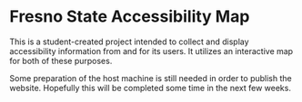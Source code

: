 # Fresno State Accessibility Map
This is a student-created project intended to collect and display accessibility information from and for its users. It utilizes an interactive map for both of these purposes.

Some preparation of the host machine is still needed in order to publish the website. Hopefully this will be completed some time in the next few weeks.
